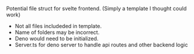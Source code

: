 Potential file struct for svelte frontend. (Simply a template I thought could work)

- Not all files includeded in template.
- Name of folders may be incorrect.
- Deno would need to be initialized.
- Server.ts for deno server to handle api routes and other backend logic
